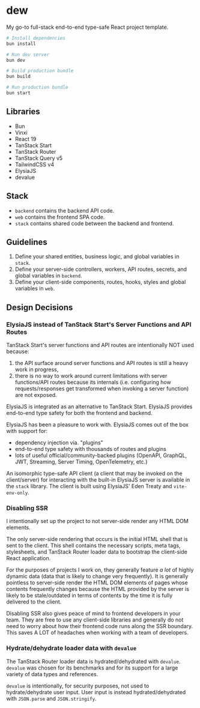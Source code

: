 # dew

My go-to full-stack end-to-end type-safe React project template.

```bash
# Install dependencies
bun install

# Run dev server
bun dev

# Build production bundle
bun build

# Run production bundle
bun start
```

## Libraries

- Bun
- Vinxi
- React 19
- TanStack Start
- TanStack Router
- TanStack Query v5
- TailwindCSS v4
- ElysiaJS
- devalue

## Stack

- `backend` contains the backend API code.
- `web` contains the frontend SPA code.
- `stack` contains shared code between the backend and frontend.

## Guidelines

1. Define your shared entities, business logic, and global variables in `stack`.
2. Define your server-side controllers, workers, API routes, secrets, and global variables in `backend`.
3. Define your client-side components, routes, hooks, styles and global variables in `web`.

## Design Decisions

### ElysiaJS instead of TanStack Start's Server Functions and API Routes

TanStack Start's server functions and API routes are intentionally NOT used because:

1. the API surface around server functions and API routes is still a heavy work in progress,
2. there is no way to work around current limitations with server functions/API routes because its internals (i.e. configuring how requests/responses get transformed when invoking a server function) are not exposed.

ElysiaJS is integrated as an alternative to TanStack Start. ElysiaJS provides end-to-end type safety for both the frontend and backend.

ElysiaJS has been a pleasure to work with. ElysiaJS comes out of the box with support for:

- dependency injection via. "plugins"
- end-to-end type safety with thousands of routes and plugins
- lots of useful official/community-backed plugins (OpenAPI, GraphQL, JWT, Streaming, Server Timing, OpenTelemetry, etc.)

An isomorphic type-safe API client (a client that may be invoked on the client/server) for interacting with the built-in ElysiaJS server is available in the `stack` library. The client is built using ElysiaJS' Eden Treaty and `vite-env-only`.

### Disabling SSR

I intentionally set up the project to not server-side render any HTML DOM elements.

The only server-side rendering that occurs is the initial HTML shell that is sent to the client. This shell contains the necessary scripts, meta tags, stylesheets, and TanStack Router loader data to bootstrap the client-side React application.

For the purposes of projects I work on, they generally feature _a lot_ of highly dynamic data (data that is likely to change very frequently). It is generally pointless to server-side render the HTML DOM elements of pages whose contents frequently changes because the HTML provided by the server is likely to be stale/outdated in terms of contents by the time it is fully delivered to the client.

Disabling SSR also gives peace of mind to frontend developers in your team. They are free to use any client-side libraries and generally do not need to worry about how their frontend code runs along the SSR boundary. This saves A LOT of headaches when working with a team of developers.

### Hydrate/dehydrate loader data with `devalue`

The TanStack Router loader data is hydrated/dehydrated with `devalue`. `devalue` was chosen for its benchmarks and for its support for a large variety of data types and references.

`devalue` is intentionally, for security purposes, not used to hydrate/dehydrate user input. User input is instead hydrated/dehydrated with `JSON.parse` and `JSON.stringify`.

